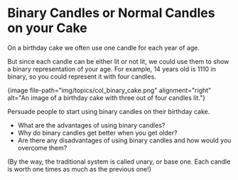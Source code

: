 # Binary Candles or Normal Candles on your Cake

On a birthday cake we often use one candle for each year of age.

But since each candle can be either lit or not lit, we could use them to show a binary representation of your age.
For example, 14 years old is 1110 in binary, so you could represent it with four candles.

{image file-path="img/topics/col_binary_cake.png" alignment="right" alt="An image of a birthday cake with three out of four candles lit."}

Persuade people to start using binary candles on their birthday cake.

- What are the advantages of using binary candles?
- Why do binary candles get better when you get older?
- Are there any disadvantages of using binary candles and how would you overcome them?

(By the way, the traditional system is called unary, or base one. Each candle is worth one times as much as the previous one!)
